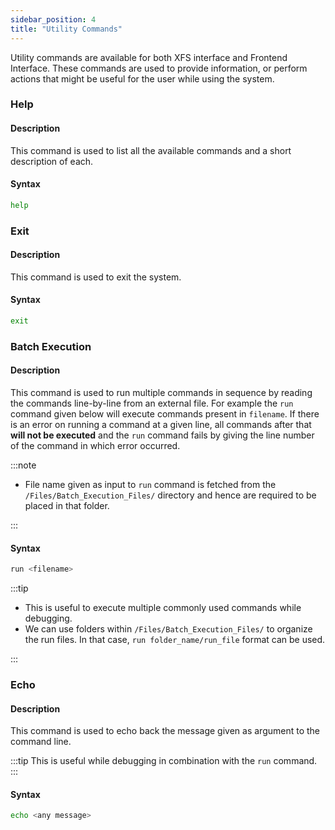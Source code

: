 ```yaml
---
sidebar_position: 4
title: "Utility Commands"
---
```


Utility commands are available for both XFS interface and Frontend Interface. These commands are used to provide information, or perform actions that might be useful for the user while using the system.

### Help

#### Description

This command is used to list all the available commands and a short description of each.

#### Syntax

```bash
help
```

### Exit

#### Description

This command is used to exit the system.

#### Syntax

```bash
exit
```

### Batch Execution

#### Description

This command is used to run multiple commands in sequence by reading the commands line-by-line from an external file. For example the `run` command given below will execute commands present in `filename`. If there is an error on running a command at a given line, all commands after that **will not be executed** and the `run` command fails by giving the line number of the command in which error occurred.

:::note

- File name given as input to `run` command is fetched from the `/Files/Batch_Execution_Files/` directory and hence are required to be placed in that folder.

:::

#### Syntax

```bash
run <filename>
```

:::tip

- This is useful to execute multiple commonly used commands while debugging.
- We can use folders within `/Files/Batch_Execution_Files/` to organize the run files. In that case, `run folder_name/run_file` format can be used.

:::

### Echo

#### Description

This command is used to echo back the message given as argument to the command line.

:::tip
This is useful while debugging in combination with the `run` command.
:::

#### Syntax

```bash
echo <any message>
```
